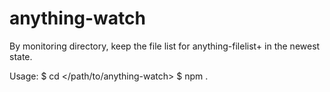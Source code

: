 anything-watch
==============

By monitoring directory, keep the file list for anything-filelist+ in the newest state.

Usage:
    $ cd </path/to/anything-watch>
    $ npm .
